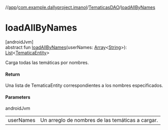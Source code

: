 //[app](../../../index.md)/[com.example.dallyproject.imanol](../index.md)/[TematicasDAO](index.md)/[loadAllByNames](load-all-by-names.md)

# loadAllByNames

[androidJvm]\
abstract fun [loadAllByNames](load-all-by-names.md)(userNames: [Array](https://kotlinlang.org/api/latest/jvm/stdlib/kotlin/-array/index.html)&lt;[String](https://kotlinlang.org/api/latest/jvm/stdlib/kotlin/-string/index.html)&gt;): [List](https://kotlinlang.org/api/latest/jvm/stdlib/kotlin.collections/-list/index.html)&lt;[TematicaEntity](../-tematica-entity/index.md)&gt;

Carga todas las temáticas por nombres.

#### Return

Una lista de TematicaEntity correspondientes a los nombres especificados.

#### Parameters

androidJvm

| | |
|---|---|
| userNames | Un arreglo de nombres de las temáticas a cargar. |
